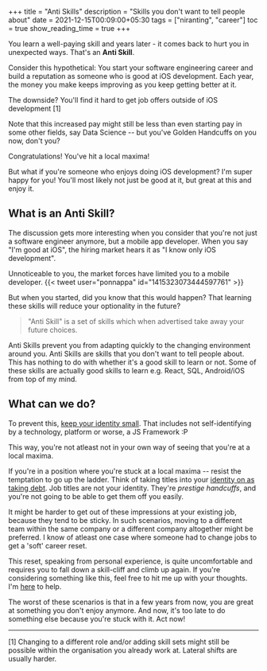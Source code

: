 +++
title = "Anti Skills"
description = "Skills you don't want to tell people about"
date = 2021-12-15T00:09:00+05:30
tags = ["niranting", "career"]
toc = true
show_reading_time = true
+++

You learn a well-paying skill and years later - it comes back to hurt you in unexpected ways. That's an **Anti Skill**.

Consider this hypothetical: You start your software engineering career and build a reputation as someone who is good at iOS development. Each year, the money you make keeps improving as you keep getting better at it. 

The downside? You'll find it hard to get job offers outside of iOS development [1]

Note that this increased pay might still be less than even starting pay in some other fields, say Data Science -- but you've Golden Handcuffs on you now, don't you? 

Congratulations! You've hit a local maxima!

But what if you're someone who enjoys doing iOS development? 
I'm super happy for you! You'll most likely not just be good at it, but great at this and enjoy it.

## What is an Anti Skill?

The discussion gets more interesting when you consider that you're not just a software engineer anymore, but a mobile app developer. When you say "I'm good at iOS", the hiring market hears it as "I know only iOS development".

Unnoticeable to you, the market forces have limited you to a mobile developer.
{{< tweet user="ponnappa" id="1415323073444597761" >}}

But when you started, did you know that this would happen? That learning these skills will reduce your optionality in the future?

> "Anti Skill" is a set of skills which when advertised take away your future choices. 

Anti Skills prevent you from adapting quickly to the changing environment around you. Anti Skills are skills that you don't want to tell people about. This has nothing to do with whether it's a good skill to learn or not. Some of these skills are actually good skills to learn e.g. React, SQL, Android/iOS from top of my mind.

## What can we do?

To prevent this, [keep your identity small](http://www.paulgraham.com/identity.html). That includes not self-identifying by a technology, platform or worse, a JS Framework :P 

This way, you're not atleast not in your own way of seeing that you're at a local maxima.

If you're in a position where you're stuck at a local maxima -- resist the temptation to go up the ladder. Think of taking titles into your [identity on as taking debt](https://nirantk.com/writing/character-is-net-worth.html). Job titles are not your identity. They're _prestige handcuffs_, and you're not going to be able to get them off you easily.

It might be harder to get out of these impressions at your existing job, because they tend to be sticky. In such scenarios, moving to a different team within the same company or a different company altogether might be preferred. I know of atleast one case where someone had to change jobs to get a 'soft' career reset.

This reset, speaking from personal experience, is quite uncomfortable and requires you to fall down a skill-cliff and climb up again. If you're considering something like this, feel free to hit me up with your thoughts. I'm [here](https://twitter.com/nirantk) to help.

The worst of these scenarios is that in a few years from now, you are great at something you don't enjoy anymore. And now, it's too late to do something else because you're stuck with it. Act now!

---

[1] Changing to a different role and/or adding skill sets might still be possible within the organisation you already work at. Lateral shifts are usually harder.